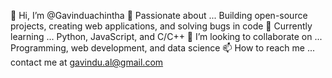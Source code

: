 👋 Hi, I’m @Gavinduachintha
👀 Passionate about ... Building open-source projects, creating web applications, and solving bugs in code
🌱 Currently learning ... Python, JavaScript, and C/C++
💞️ I’m looking to collaborate on ... Programming, web development, and data science
📫 How to reach me ... contact me at gavindu.al@gmail.com


<!---
Gavinduachintha/Gavinduachintha is a ✨ special ✨ repository because its `README.md` (this file) appears on your GitHub profile.
You can click the Preview link to take a look at your changes.
--->
